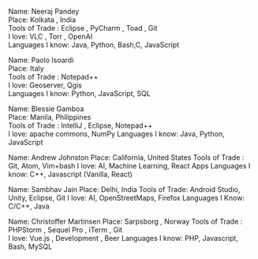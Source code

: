 Name: Neeraj Pandey  
Place: Kolkata , India   
Tools of Trade : Eclipse , PyCharm , Toad , Git  
I love: VLC , Torr , OpenAI  
Languages I know: Java, Python, Bash,C, JavaScript

Name: Paolo Isoardi  
Place: Italy  
Tools of Trade : Notepad++  
I love: Geoserver, Qgis  
Languages I know: Python, JavaScript, SQL  

Name: Blessie Gamboa  
Place: Manila, Philippines   
Tools of Trade : IntelliJ , Eclipse, Notepad++  
I love: apache commons, NumPy
Languages I know: Java, Python, JavaScript  

Name: Andrew Johnston
Place: California, United States
Tools of Trade : Git, Atom, Vim+bash
I love: AI, Machine Learning, React Apps
Languages I know: C++, Javascript (Vanilla, React)

Name: Sambhav Jain
Place: Delhi, India
Tools of Trade: Android Studio, Unity, Eclipse, Git
I love: AI, OpenStreetMaps, Firefox
Languages I Know: C/C++, Java

Name: Christoffer Martinsen 
Place: Sarpsborg , Norway
Tools of Trade : PHPStorm , Sequel Pro , iTerm , Git  
I love: Vue.js , Development , Beer
Languages I know: PHP, Javascript, Bash, MySQL    
